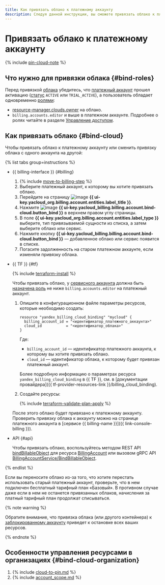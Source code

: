```yaml
---
title: Как привязать облако к платежному аккаунту
description: Следуя данной инструкции, вы сможете привязать облако к платежному аккаунту.
---
```


# Привязать облако к платежному аккаунту

{% include [pin-cloud-note](../_includes/pin-cloud-note.md) %}

## Что нужно для привязки облака {#bind-roles}

Перед привязкой [облака](../../resource-manager/concepts/resources-hierarchy.md#cloud) убедитесь, что [платежный аккаунт](../concepts/billing-account.md) прошел активацию ([статус](../concepts/billing-account-statuses.md) `ACTIVE` или `TRIAL_ACTIVE`), а пользователь обладает одновременно [ролями](../../iam/concepts/access-control/roles.md):
* [resource-manager.clouds.owner](../../resource-manager/security/index.md#resource-manager-clouds-owner) на облако.
* `billing.accounts.editor` и выше в платежном аккаунте. Подробнее о ролях читайте в разделе [Управление доступом](../security/index.md#roles-list).

## Как привязать облако {#bind-cloud}

Чтобы привязать облако к платежному аккаунту или сменить привязку облака с одного аккаунта на другой:

{% list tabs group=instructions %}

- {{ billing-interface }} {#billing}

  1. {% include [move-to-billing-step](../_includes/move-to-billing-step.md) %}
  1. Выберите платежный аккаунт, к которому вы хотите привязать облако.
  1. Перейдите на страницу ![image](../../_assets/console-icons/cloud.svg) **{{ ui-key.yacloud_org.billing.account.entities.label_title }}**.
  1. Нажмите ![image](../../_assets/console-icons/link.svg) **{{ ui-key.yacloud_billing.billing.account.bind-cloud.button_bind }}** в верхнем правом углу страницы.
  1. В поле **{{ ui-key.yacloud_org.billing.account.entities.label_type }}** выберите, тип привязываемой сущности из списка, а затем выберите облако или сервис.
  1. Нажмите кнопку **{{ ui-key.yacloud_billing.billing.account.bind-cloud.button_bind }}** — добавленное облако или сервис появится в списке.
  1. Погасите задолженность на старом платежном аккаунте, если изменяли привязку облака.

- {{ TF }} {#tf}

  {% include [terraform-install](../../_includes/terraform-install.md) %}

  Чтобы привязать облако, у [сервисного аккаунта](../../iam/concepts/users/service-accounts.md) должна быть [назначена роль](../security/index.md#set-role) не ниже `billing.accounts.editor` на платежный аккаунт.
  1. Опишите в конфигурационном файле параметры ресурсов, которые необходимо создать:

     ```hcl
     resource "yandex_billing_cloud_binding" "mycloud" {
       billing_account_id = "<идентификатор_платежного_аккаунта>"
       cloud_id           = "<идентификатор_облака>"
     }
     ```

     Где:
     * `billing_account_id` — идентификатор платежного аккаунта, к которому вы хотите привязать облако.
     * `cloud_id` — идентификатор облака, к которому будет привязан платежный аккаунт.

     Более подробную информацию о параметрах ресурса `yandex_billing_cloud_binding` в {{ TF }}, см. в [документации провайдера]({{ tf-provider-resources-link }}/billing_cloud_binding).
  1. Создайте ресурсы:

     {% include [terraform-validate-plan-apply](../../_tutorials/_tutorials_includes/terraform-validate-plan-apply.md) %}

  После этого облако будет привязано к платежному аккаунту. Проверить привязку облака к аккаунту можно на странице платежного аккаунта в [сервисе {{ billing-name }}]({{ link-console-billing }}).

- API {#api}

  Чтобы привязать облако, воспользуйтесь методом REST API [bindBillableObject](../api-ref/BillingAccount/bindBillableObject.md) для ресурса [BillingAccount](../api-ref/BillingAccount/index.md) или вызовом gRPC API [BillingAccountService/BindBillableObject](../api-ref/grpc/BillingAccount/bindBillableObject.md).

{% endlist %}

Если вы переносите облако из-за того, что хотите перестать использовать старый платежный аккаунт, проверьте, что в нем подключен бесплатный тарифный план «Базовый». В противном случае даже если в нем не останется привязанных облаков, начисления за платный тарифный план продолжат списываться.

{% note warning %}

Обратите внимание, что привязка облака (или другого контейнера) к [заблокированному аккаунту](../concepts/billing-account-statuses.md) приведет к остановке всех ваших ресурсов.

{% endnote %}

## Особенности управления ресурсами в организациях {#bind-cloud-organization}

1. {% include [cloud-to-pin.md](../_includes/clouds-to-pin.md) %}
1. {% include [account_scope.md](../_includes/account-scope.md) %}
